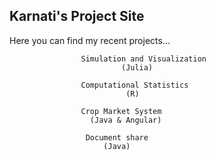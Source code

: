 ## Karnati's Project Site

Here you can find my recent projects...

                    Simulation and Visualization 
                             (Julia)

                    Computational Statistics
                              (R)
                    
                    Crop Market System
                      (Java & Angular)
                    
                     Document share
                         (Java)

